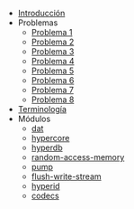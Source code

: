 * [Introducción](/)
* Problemas
  * [Problema 1](/problems/01/)
  * [Problema 2](/problems/02/)
  * [Problema 3](/problems/03/)
  * [Problema 4](/problems/04/)
  * [Problema 5](/problems/05/)
  * [Problema 6](/problems/06/)
  * [Problema 7](/problems/07/)
  * [Problema 8](/problems/08/)
* [Terminología](/docsify/terms)
* Módulos
  * [dat](/dat)
  * [hypercore](/hypercore)
  * [hyperdb](/hyperdb)
  * [random-access-memory](/random-access-memory)
  * [pump](/pump)
  * [flush-write-stream](/flush-write-stream)
  * [hyperid](/hyperid)
  * [codecs](/codecs)
